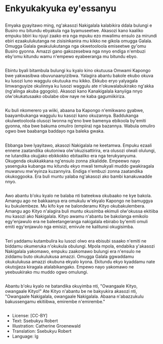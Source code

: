 # Enkyukakyuka ey'essanyu

##
Emyaka gyayitawo ming, ng'akasozi
Nakigalala kalabikira ddala bulungi
e Busiro mu bitundu ebyakula nga
byamuseetwe. Akasozi kano kaaliko
empuku bbiri ku njuyi zaako era nga
mpuku ezo mwalimu ensulo za
mirundi ebiri ezaakulukutanga ne
zisisinkanira mu kikko ne gikola
omugga Galala. Omugga Galala
gwakulukutanga nga okwetooloola
emiseetwe gy'omu Busiro gyonna.
Amazzi gano gakozesebwa nga
nnyo endiga n'embuzi eby'omu
kitundu wamu n'empewo
eyabeeranga mu bitundu ebyo.

##
Ebintu byali bitambula bulungi ku
kyalo kino okutuusa Omwami
Kapongo bwe yakwasibwa
obuvunaanyizibwa.
Yalagira abantu bakole ekubo okuva
ku lusozi luno waggulu okutuuka mu
kikko. Ekkubo eryo yalyagala
limwanguyize okulinnya ku lusozi
waggulu ate n'okuwalabukirako
ng'akka (ng'alinga akuba ggogolo).
Akasozi kano Kanakigalala kanyiiga
nnyo olw'okukatusaako obulabe
obw naye ne kaba gagumiikiriza.

##
Ku buli nkomerero ya wiiki, abaana
ba Kapongo n'emikwano gyabwe,
baayambukanga waggulu ku kasozi
kano okuzannya.
Baddukanga okulwetooloola olusozi
lwonna ng'eno bwe bamenya
ebikoola by'emiti gyonna, nba bwe
bakuma omuliro (empiira) nga
bazannya. Wabula omuliro ogwo
bwe baabanga baddayo nga baleka
gwaka.

##
Ebbanga bwe lyayitawo, akasozi
Nakigalala ne keetamwa. Empuku
ezaali ennene zaatandika okutoniwa
olw'okuzisattirira, era olusozi olwali
olulungi, ne lutandika okujjako
ebikkokko ebitaaliko era nga
terukyanyuma.
Okugenda okukkakkana ng'ensulo
zonna zikalidde. Empeewo nayo
yasenguka kubanga mu kitundu
ekyo mwali temukyali muddo
gwakiragala muwanvu mw'eyinza
kuzannyira. Endiga n'embuzi zonna
zaatandika okukoggooka. Era buli
muntu yalaba ng'akasozi ako bambi
kanakuwadde nnyo.

##
Awo abantu b'oku kyalo ne balaba nti bateekwa
okubaako ne kye bakola. Amangu ago ne bakkaanya
era omukulu w'ekyalo Kapongo ne bamuggya ku
bukulembeze.
Mu kifo kye ne balonderamu Kityo okubakulembera.
Amangu ago Kityo n'alagira buli muntu okusimba
ekimuli olw'okussa ekitiiba mu kasozi ako Nakigalala.
Kityo awamu n'abantu be bakolanga emikolo
egy'enjawulo era ne baleetangeranga nakigalala
ebirabo by'emiti omuli emiti egy'enjawulo nga
emisizi, emivule ne kalitunsi okugisimba.

##
Teri yaddamu kutambulira ku lusozi
olwo era ebisubi ssaako n'emiti ne
biddamu okumeruka n'okukula
obulungi. Mpola mpola, endabika
y'akasozi Nakigalala yakomawo,
empuku zaakomawo bulungi era
n'ensulo ne ziddamu buto
okukulukusa amazzi. Omugga
Galala ggwaddamu okukulukusa
amazzi okubuna ekyalo kyona.
Ekitundu ekyo kyaddamu nate
okutojjeza kiragala atalabikangako.
Empewo nayo yakomawo ne
yeebuukirako mu muddo ogwo
omulungi.

##
Abantu b'oku kyalo ne batandika
okuyimba nti, "Owangaale Kityo,
owangaale Kityo!" Ate Kityo
n'abantu be ne bakyukira akasozi
nti, "Owangaale Nakigalala,
owangaale Nakigalala. Abaana
n'abazzukulu bakussengamu
ekitiibwa, emirembe n'emirembe."

##
* License: [CC-BY]
* Text: Ssebukyu Robert
* Illustration: Catherine Groenewald
* Translation: Ssebukyu Robert
* Language: lg
